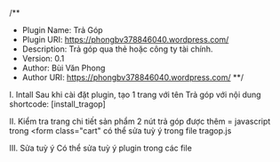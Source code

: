 /**
* Plugin Name: Trả Góp
* Plugin URI: https://phongbv378846040.wordpress.com/
* Description: Trả góp qua thẻ hoặc công ty tài chính.
* Version: 0.1
* Author: Bùi Văn Phong
* Author URI: https://phongbv378846040.wordpress.com/
**/

I. Intall
Sau khi cài đặt plugin, tạo 1 trang với tên Trả góp với nội dung shortcode: [install_tragop]

II. Kiểm tra trang chi tiết sản phẩm
2 nút trả góp được thêm = javascript trong <form class="cart"
có thể sửa tuỳ ý trong file tragop.js

III. Sửa tuỳ ý
Có thể sửa tuỳ ý plugin trong các file
